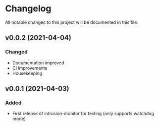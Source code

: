 # Changelog

All notable changes to this project will be documented in this file.

## v0.0.2 (2021-04-04)

### Changed

- Documentation improved
- CI improvements
- Housekeeping

## v0.0.1 (2021-04-03)

### Added

- First release of intrusion-monitor for testing (only supports watchdog mode)